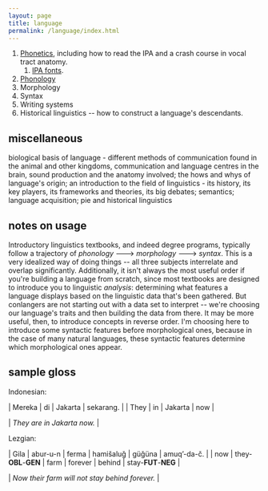 ```yaml
---
layout: page
title: language
permalink: /language/index.html
---
```


1. [Phonetics](/language/phonetics.html), including how to read the IPA and a crash course in vocal tract anatomy.
   1. [IPA fonts](/language/ipafonts.html).
2. [Phonology](/language/phonology.html)
3. Morphology
4. Syntax
5. Writing systems
6. Historical linguistics -- how to construct a language's descendants.

## miscellaneous

biological basis of language - different methods of communication found in the animal and other kingdoms, communication and language centres in the brain, sound production and the anatomy involved; the hows and whys of language's origin; an introduction to the field of linguistics - its history, its key players, its frameworks and theories, its big debates; semantics; language acquisition; pie and historical linguistics

## notes on usage

Introductory linguistics textbooks, and indeed degree programs, typically follow a trajectory of *phonology* ---> *morphology* ---> *syntax*. This is a very idealized way of doing things -- all three subjects interrelate and overlap significantly. Additionally, it isn't always the most useful order if you're building a language from scratch, since most textbooks are designed to introduce you to linguistic *analysis*: determining what features a language displays based on the linguistic data that's been gathered. But conlangers are not starting out with a data set to interpret -- we're choosing our language's traits and then building the data from there. It may be more useful, then, to introduce concepts in reverse order. I'm choosing here to introduce some syntactic features before morphological ones, because in the case of many natural languages, these syntactic features determine which morphological ones appear.

## sample gloss

Indonesian:

| Mereka | di | Jakarta | sekarang. |
| They   | in | Jakarta | now       |

| *They are in Jakarta now.*        |

Lezgian:

| Gila | abur-u-n             | ferma | hamišaluǧ | güǧüna | amuq’-da-č.          |
| now  | they-**OBL**-**GEN** | farm  | forever   | behind | stay-**FUT**-**NEG** |

| *Now their farm will not stay behind forever.* |
